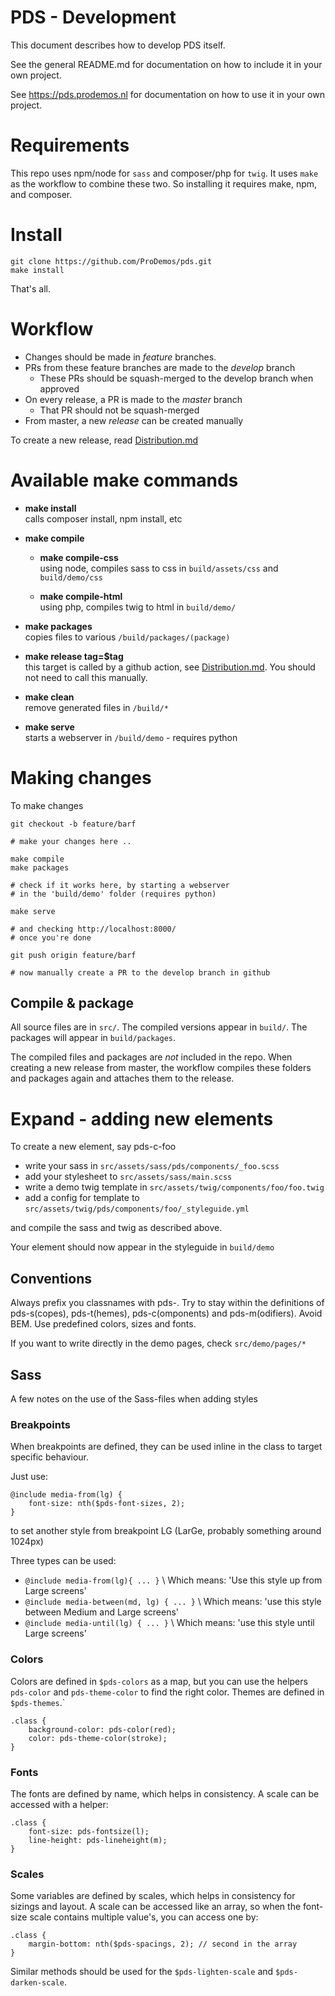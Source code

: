 PDS - Development
=============================

This document describes how to develop PDS itself.

See the general README.md for documentation on
how to include it in your own project.

See https://pds.prodemos.nl for documentation on
how to use it in your own project.

# Requirements 

This repo uses npm/node for `sass` and composer/php for `twig`.
It uses `make` as the workflow to combine these two. 
So installing it requires make, npm, and composer.

# Install 

```
git clone https://github.com/ProDemos/pds.git
make install
```

That's all.

# Workflow

 - Changes should be made in *feature* branches. 
 - PRs from these feature branches are made to the *develop* branch
   - These PRs should be squash-merged to the develop branch when approved
 - On every release, a PR is made to the *master* branch
   - That PR should not be squash-merged
 - From master, a new *release* can be created manually

To create a new release, read [Distribution.md](Distribution.md)


# Available make commands

- **make install**\
  calls composer install, npm install, etc

- **make compile** 
  - **make compile-css**\
    using node, compiles sass to css in `build/assets/css` and `build/demo/css`

  - **make compile-html**\
    using php, compiles twig to html in `build/demo/`

- **make packages** \
  copies files to various `/build/packages/(package)`

- **make release tag=$tag**\
  this target is called by a github action, see [Distribution.md](Distribution.md). You
  should not need to call this manually. 

- **make clean** \
  remove generated files in `/build/*`

- **make serve** \
  starts a webserver in `/build/demo` - requires python

# Making changes

To make changes
```
git checkout -b feature/barf

# make your changes here ..

make compile
make packages

# check if it works here, by starting a webserver 
# in the 'build/demo' folder (requires python)

make serve

# and checking http://localhost:8000/
# once you're done 

git push origin feature/barf

# now manually create a PR to the develop branch in github
```

## Compile & package

All source files are in `src/`.
The compiled versions appear in `build/`. 
The packages will appear in `build/packages`. 

The compiled files and packages are *not* included in the repo. When creating a 
new release from master, the workflow compiles these folders and
packages again and attaches them to the release.

# Expand - adding new elements

To create a new element, say pds-c-foo
  - write your sass in `src/assets/sass/pds/components/_foo.scss`
  - add your stylesheet to `src/assets/sass/main.scss`
  - write a demo twig template in `src/assets/twig/components/foo/foo.twig`
  - add a config for template to `src/assets/twig/pds/components/foo/_styleguide.yml`

and compile the sass and twig as described above.

Your element should now appear in the styleguide in `build/demo`

## Conventions

Always prefix you classnames with pds-. Try to stay
within the definitions of pds-s(copes), pds-t(hemes),
pds-c(omponents) and pds-m(odifiers). Avoid BEM.
Use predefined colors, sizes and fonts.

If you want to write directly in the demo pages, 
check `src/demo/pages/*`

## Sass

A few notes on the use of the Sass-files when adding styles

### Breakpoints

When breakpoints are defined, they can be used inline in the class to target specific behaviour.

Just use:
```
@include media-from(lg) {
    font-size: nth($pds-font-sizes, 2);
}
```
to set another style from breakpoint LG (LarGe, probably something around 1024px)


Three types can be used:
 - `@include media-from(lg){ ... }` \ Which means: 'Use this style up from Large screens'
 - `@include media-between(md, lg) { ... }`  \ Which means: 'use this style between Medium and Large screens'
 - `@include media-until(lg) { ... }` \ Which means: 'use this style until Large screens'

### Colors
Colors are defined in `$pds-colors` as a map, but you can use the helpers `pds-color` and `pds-theme-color` to find the right color. Themes are defined in `$pds-themes`.`

```
.class {
    background-color: pds-color(red);
    color: pds-theme-color(stroke); 
}
```

### Fonts

The fonts are defined by name, which helps in consistency. A scale can be accessed with a helper:
```
.class {
    font-size: pds-fontsize(l);
    line-height: pds-lineheight(m);
}
```

### Scales

Some variables are defined by scales, which helps in consistency for sizings and layout. A scale can be accessed like an array, so when the font-size scale contains multiple value's, you can access one by:
```
.class {
    margin-bottom: nth($pds-spacings, 2); // second in the array
}
```

Similar methods should be used for the `$pds-lighten-scale` and `$pds-darken-scale`.



